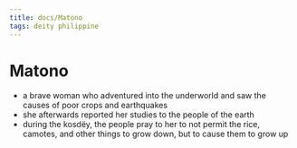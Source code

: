 ```yaml
---
title: docs/Matono
tags: deity philippine
---
```


# Matono
- a brave woman who adventured into the underworld and saw the causes of poor crops and earthquakes
- she afterwards reported her studies to the people of the earth
- during the kosdëy, the people pray to her to not permit the rice, camotes, and other things to grow down, but to cause them to grow up